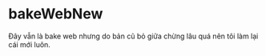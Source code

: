 # bakeWebNew
Đây vẫn là bake web nhưng do bản cũ bỏ giữa chừng lâu quá nên tôi làm lại cái mới luôn.
